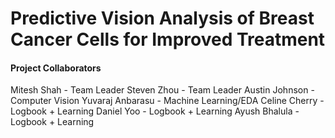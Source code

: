 # Predictive Vision Analysis of Breast Cancer Cells for Improved Treatment

#### Project Collaborators
Mitesh Shah - Team Leader
Steven Zhou - Team Leader
Austin Johnson - Computer Vision
Yuvaraj Anbarasu - Machine Learning/EDA
Celine Cherry - Logbook + Learning
Daniel Yoo - Logbook + Learning
Ayush Bhalula - Logbook + Learning
